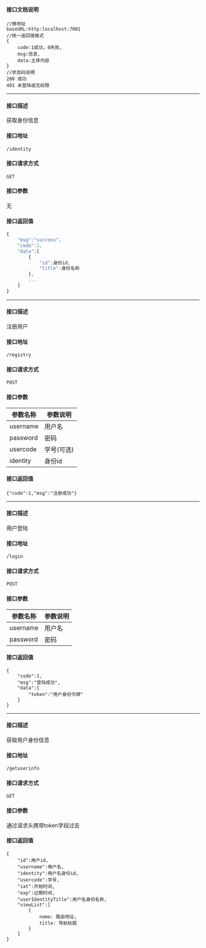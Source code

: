 #### 接口文档说明
```
//根地址
baseURL:http:localhost:7001
//统一返回值格式
{
    code:1成功，0失败,
    msg:信息,
    data:主体内容
}
//状态码说明
200 成功
401 未登陆或无权限
```
------
#### 接口描述
获取身份信息
#### 接口地址
```
/identity
```
#### 接口请求方式
```
GET
```
#### 接口参数
无
#### 接口返回值
```js
{
    "msg":"success",
    "code":1,
    "data":[
        {
            "id":身份id,
            "title":身份名称
        },
        ...
    ]
}
```
----
#### 接口描述
注册用户

#### 接口地址
```
/registry
```
#### 接口请求方式
```
POST
```
#### 接口参数
参数名称| 参数说明
---|---
 username| 用户名
 password|密码
 usercode|学号(可选)
 identity|身份id
#### 接口返回值
```
{"code":1,"msg":"注册成功"}
```
---- 
#### 接口描述
用户登陆
#### 接口地址
```
/login
```
#### 接口请求方式
```
POST
```
#### 接口参数
参数名称| 参数说明
---|---
 username| 用户名
 password|密码
#### 接口返回值
```
{
    "code":1,
    "msg":"登陆成功",
    "data":{
        "token":"用户身份令牌"
    }
}

```
----
#### 接口描述
获取用户身份信息
#### 接口地址
```
/getuserinfo
```
#### 接口请求方式
```
GET
```
#### 接口参数
通过请求头携带token字段过去
#### 接口返回值
```
{
    "id":用户id,
    "username":用户名,
    "identity":用户名身份id,
    "usercode":学号,
    "iat":开始时间,
    "exp":过期时间,
    "userIdentityTitle":用户名身份名称,
    "viewList":[
        {
            name: 路由地址,
            title: 导航标题
        }
    ]
}
```